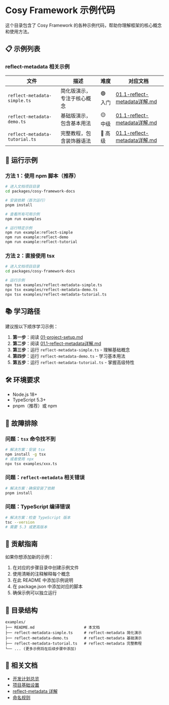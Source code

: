 # Cosy Framework 示例代码

这个目录包含了 Cosy Framework 的各种示例代码，帮助你理解框架的核心概念和使用方法。

## 📋 示例列表

### reflect-metadata 相关示例

| 文件 | 描述 | 难度 | 对应文档 |
|------|------|------|----------|
| `reflect-metadata-simple.ts` | 简化版演示，专注于核心概念 | 🟢 入门 | [01.1-reflect-metadata详解.md](../schedule/01.1-reflect-metadata详解.md) |
| `reflect-metadata-demo.ts` | 基础版演示，包含基本用法 | 🟡 中级 | [01.1-reflect-metadata详解.md](../schedule/01.1-reflect-metadata详解.md) |
| `reflect-metadata-tutorial.ts` | 完整教程，包含装饰器语法 | 🔴 高级 | [01.1-reflect-metadata详解.md](../schedule/01.1-reflect-metadata详解.md) |

## 🚀 运行示例

### 方法 1：使用 npm 脚本（推荐）

```bash
# 进入文档项目目录
cd packages/cosy-framework-docs

# 安装依赖（首次运行）
pnpm install

# 查看所有可用示例
npm run examples

# 运行特定示例
npm run example:reflect-simple
npm run example:reflect-demo
npm run example:reflect-tutorial
```

### 方法 2：直接使用 tsx

```bash
# 进入文档项目目录
cd packages/cosy-framework-docs

# 运行示例
npx tsx examples/reflect-metadata-simple.ts
npx tsx examples/reflect-metadata-demo.ts
npx tsx examples/reflect-metadata-tutorial.ts
```

## 📚 学习路径

建议按以下顺序学习示例：

1. **第一步**：阅读 [01-project-setup.md](../schedule/01-project-setup.md)
2. **第二步**：阅读 [01.1-reflect-metadata详解.md](../schedule/01.1-reflect-metadata详解.md)
3. **第三步**：运行 `reflect-metadata-simple.ts` - 理解基础概念
4. **第四步**：运行 `reflect-metadata-demo.ts` - 学习基本用法
5. **第五步**：运行 `reflect-metadata-tutorial.ts` - 掌握高级特性

## 🛠️ 环境要求

- Node.js 18+
- TypeScript 5.3+
- pnpm（推荐）或 npm

## 🔧 故障排除

### 问题：`tsx` 命令找不到
```bash
# 解决方案：安装 tsx
npm install -g tsx
# 或者使用 npx
npx tsx examples/xxx.ts
```

### 问题：`reflect-metadata` 相关错误
```bash
# 解决方案：确保安装了依赖
pnpm install
```

### 问题：TypeScript 编译错误
```bash
# 解决方案：检查 TypeScript 版本
tsc --version
# 需要 5.3 或更高版本
```

## 📝 贡献指南

如果你想添加新的示例：

1. 在对应的步骤目录中创建示例文件
2. 使用清晰的注释解释每个概念
3. 在此 README 中添加示例说明
4. 在 package.json 中添加对应的脚本
5. 确保示例可以独立运行

## 🎯 目录结构

```
examples/
├── README.md                      # 本文档
├── reflect-metadata-simple.ts     # reflect-metadata 简化演示
├── reflect-metadata-demo.ts       # reflect-metadata 基础演示
├── reflect-metadata-tutorial.ts   # reflect-metadata 完整教程
└── ... (更多示例将在后续步骤中添加)
```

## 📖 相关文档

- [开发计划总览](../schedule/README.md)
- [项目基础设置](../schedule/01-project-setup.md)
- [reflect-metadata 详解](../schedule/01.1-reflect-metadata详解.md)
- [命名规则](../schedule/00-命名规则.md) 
